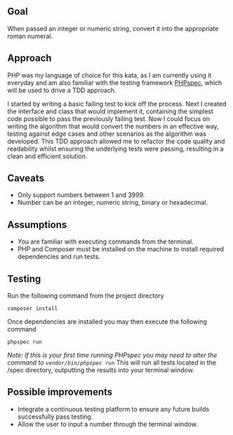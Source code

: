 
## Goal
When passed an integer or numeric string, convert it into the appropriate roman numeral.

## Approach
PHP was my language of choice for this kata, as I am currently using it everyday and am also familiar with the testing framework [PHPspec](http://www.phpspec.net/en/stable/), which will be used to drive a TDD approach.

I started by writing a basic failing test to kick off the process. Next I created the interface and class that would implement it, containing the simplest code possible to pass the previously failing test. Now I could focus on writing the algorithm that would convert the numbers in an effective way, testing against edge cases and other scenarios as the algorithm was developed. This TDD approach allowed me to refactor the code quality and readability whilst ensuring the underlying tests were passing, resulting in a clean and efficient solution.

## Caveats
* Only support numbers between 1 and 3999.
* Number can be an integer, numeric string, binary or hexadecimal.

## Assumptions
* You are familiar with executing commands from the terminal.
* PHP and Composer must be installed on the machine to install required dependencies and run tests.

## Testing
Run the following command from the project directory

`composer install`
  
Once dependencies are installed you may then execute the following command
  
`phpspec run`

*Note: If this is your first time running PHPspec you may need to alter the command to `vendor/bin/phpspec run`*
This will run all tests located in the /spec directory, outputting the results into your terminal window.

## Possible improvements
* Integrate a continuous testing platform to ensure any future builds successfully pass testing.
* Allow the user to input a number through the terminal window.